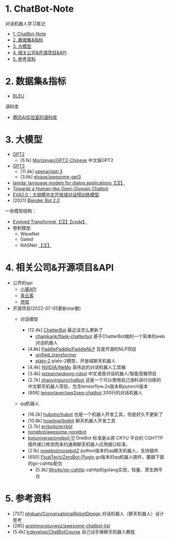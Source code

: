 # 1. ChatBot-Note
对话机器人学习笔记

- [1. ChatBot-Note](#1-chatbot-note)
- [2. 数据集&指标](#2-数据集指标)
- [3. 大模型](#3-大模型)
- [4. 相关公司&开源项目&API](#4-相关公司开源项目api)
- [5. 参考资料](#5-参考资料)

# 2. 数据集&指标

- [BLEU](https://blog.csdn.net/qq_36652619/article/details/87544918)

语料库
- [腾讯AI实验室的语料库](https://ai.tencent.com/ailab/nlp/zh/download.html)

# 3. 大模型 

- [GPT2]()
  - [5.1k] [Morizeyao/GPT2-Chinese](https://github.com/Morizeyao/GPT2-Chinese) 中文版GPT2
- [GPT3]()
  - [11.4k] [openai/gpt-3](https://github.com/openai/gpt-3) 
  - [3.6k] [elyase/awesome-gpt3](https://github.com/elyase/awesome-gpt3)
- [lamda: language models for dialog applications](https://arxiv.org/pdf/2201.08239.pdf)[【汉】](https://zhuanlan.zhihu.com/p/462022601)
- [Towards a Human-like Open-Domain Chatbot](https://arxiv.org/abs/2001.09977)
- [EVA2.0：大规模中文开放域对话预训练模型](https://blog.csdn.net/weixin_42001089/article/details/123595667)
- [2021] [Blender Bot 2.0](https://ai.facebook.com/blog/blender-bot-2-an-open-source-chatbot-that-builds-long-term-memory-and-searches-the-internet/)

一些模型结构：
- [Evolved Transformer](https://arxiv.org/abs/1901.11117)[【汉】](https://nopsled.blog.csdn.net/article/details/108713234)[【code】](https://github.com/Shikhar-S/EvolvedTransformer)
- 卷积模型
  - WaveNet
  - Gated
  - NASNet [【汉】](https://zhuanlan.zhihu.com/p/52616166)


# 4. 相关公司&开源项目&API 

- 公开的api
  - [小寰API](http://81.70.100.130/) 
  - [青云客](http://api.qingyunke.com/)
  - [思知](https://www.ownthink.com/robot.html)
- 开源项目(2022-07-05更新star数)
  - 对话模型  

    - [12.4k] [ChatterBot](https://github.com/gunthercox/ChatterBot) 最近没怎么更新了
      - [chamkank/flask-chatterbot](https://github.com/chamkank/flask-chatterbot) 基于ChatterBot做的一个简单的web对话机器人
    - [4.8k] [PaddlePaddle/PaddleNLP](https://github.com/PaddlePaddle/PaddleNLP) 百度开源的NLP项目
      - [unified_transformer](https://github.com/PaddlePaddle/PaddleNLP/tree/develop/examples/dialogue/unified_transformer)  
      - [plato-2](https://github.com/PaddlePaddle/PaddleNLP/tree/develop/examples/dialogue/plato-2)   plato-2模型，开放域聊天机器人
    - [4.4k] [NVIDIA/NeMo](https://github.com/NVIDIA/NeMo) 英伟达的对话机器人工具箱
    - [3.4k] [wzpan/wukong-robot](https://github.com/wzpan/wukong-robot) 中文语音对话机器人/智能音箱项目
    - [2.7k] [zhaoyingjun/chatbot](https://github.com/zhaoyingjun/chatbot) 这是一个可以使用自己语料进行训练的中文聊天机器人项目，包含tensorflow.2x版本和pytorch版本
    - [806] [tensorlayer/seq2seq-chatbot](https://github.com/tensorlayer/seq2seq-chatbot) 200行的对话机器人
  - qq机器人
    - [16.2k] [hubotio/hubot](https://github.com/hubotio/hubot) 也是一个机器人开发工具，但是好久不更新了
    - [10.8k] [howdyai/botkit](https://github.com/howdyai/botkit) 聊天机器人开发工具
    - [2.7k] [errbotio/errbot](https://github.com/errbotio/errbot/)
    - [nonebot/awesome-nonebot](https://github.com/nonebot/awesome-nonebot)
    - [botuniverse/onebot-11](https://github.com/botuniverse/onebot-11) OneBot 标准是从原 CKYU 平台的 CQHTTP 插件接口修改而来的通用聊天机器人应用接口标准。
    - [2.1k] [nonebot/nonebot2](https://github.com/nonebot/nonebot2) python版本的qq聊天机器人，支持插件
    - [650] [FloatTech/ZeroBot-Plugin](https://github.com/FloatTech/ZeroBot-Plugin) go版本的qq机器人插件，要跟下面的go-cqhttp配合
      - [5.3k] [Mrs4s/go-cqhttp](https://github.com/Mrs4s/go-cqhttp) cqhttp的golang实现，轻量、原生跨平台


# 5. 参考资料
- [737] [qhduan/ConversationalRobotDesign](https://github.com/qhduan/ConversationalRobotDesign) 对话机器人（聊天机器人）设计思考
- [285] [aceimnorstuvwxz/awesome-chatbot-list](https://github.com/aceimnorstuvwxz/awesome-chatbot-list) 
- [5.4k] [lcdevelop/ChatBotCourse](https://github.com/lcdevelop/ChatBotCourse) 自己动手做聊天机器人教程